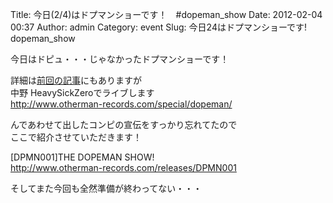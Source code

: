 Title: 今日(2/4)はドプマンショーです！　#dopeman_show
Date: 2012-02-04 00:37
Author: admin
Category: event
Slug: 今日24はドプマンショーです! dopeman_show

今日はドピュ・・・じゃなかったドプマンショーです！

詳細は[前回の記事](http://blog.ca54makske.com/?p=9488)にもありますが  
中野 HeavySickZeroでライブします  
[http://www.otherman-records.com/special/dopeman/  
](http://www.otherman-records.com/special/dopeman/%20)

んであわせて出したコンピの宣伝をすっかり忘れてたので  
ここで紹介させていただきます！

[DPMN001]THE DOPEMAN SHOW!  
<http://www.otherman-records.com/releases/DPMN001>

そしてまた今回も全然準備が終わってない・・・
